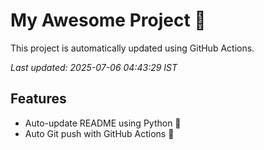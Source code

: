 # My Awesome Project 🚀

This project is automatically updated using GitHub Actions.

_Last updated: 2025-07-06 04:43:29 IST_

## Features
- Auto-update README using Python 🐍
- Auto Git push with GitHub Actions 🤖
